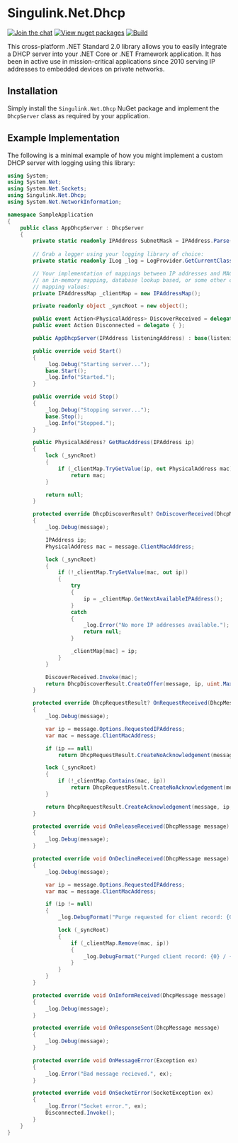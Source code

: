 # Singulink.Net.Dhcp

[![Join the chat](https://badges.gitter.im/Singulink/community.svg)](https://gitter.im/Singulink/community?utm_source=badge&utm_medium=badge&utm_campaign=pr-badge&utm_content=badge)
[![View nuget packages](https://img.shields.io/nuget/v/Singulink.Net.Dhcp.svg)](https://www.nuget.org/packages/Singulink.Net.Dhcp/)
[![Build](https://github.com/Singulink/Singulink.Net.Dhcp/workflows/build/badge.svg)](https://github.com/Singulink/Singulink.Net.Dhcp/actions?query=workflow%3A%22build%22)

This cross-platform .NET Standard 2.0 library allows you to easily integrate a DHCP server into your .NET Core or .NET Framework application. It has been in active use in mission-critical applications since 2010 serving IP addresses to embedded devices on private networks.

## Installation

Simply install the `Singulink.Net.Dhcp` NuGet package and implement the `DhcpServer` class as required by your application.

## Example Implementation

The following is a minimal example of how you might implement a custom DHCP server with logging using this library:

```c#
using System;
using System.Net;
using System.Net.Sockets;
using Singulink.Net.Dhcp;
using System.Net.NetworkInformation;

namespace SampleApplication
{
    public class AppDhcpServer : DhcpServer
    {
        private static readonly IPAddress SubnetMask = IPAddress.Parse("255.255.0.0");
        
        // Grab a logger using your logging library of choice:
        private static readonly ILog _log = LogProvider.GetCurrentClassLogger();

        // Your implementation of mappings between IP addresses and MAC addresses - could be
        // an in-memory mapping, database lookup based, or some other custom mechanism of 
        // mapping values:
        private IPAddressMap _clientMap = new IPAddressMap();

        private readonly object _syncRoot = new object();

        public event Action<PhysicalAddress> DiscoverReceived = delegate { };
        public event Action Disconnected = delegate { };

        public AppDhcpServer(IPAddress listeningAddress) : base(listeningAddress, SubnetMask) { }

        public override void Start()
        {
            _log.Debug("Starting server...");
            base.Start();
            _log.Info("Started.");
        }

        public override void Stop()
        {
            _log.Debug("Stopping server...");
            base.Stop();
            _log.Info("Stopped.");
        }

        public PhysicalAddress? GetMacAddress(IPAddress ip)
        {
            lock (_syncRoot)
            {
                if (_clientMap.TryGetValue(ip, out PhysicalAddress mac))
                    return mac;
            }

            return null;
        }

        protected override DhcpDiscoverResult? OnDiscoverReceived(DhcpMessage message)
        {
            _log.Debug(message);

            IPAddress ip;
            PhysicalAddress mac = message.ClientMacAddress;

            lock (_syncRoot)
            {
                if (!_clientMap.TryGetValue(mac, out ip))
                {
                    try
                    {
                        ip = _clientMap.GetNextAvailableIPAddress();
                    }
                    catch
                    {
                        _log.Error("No more IP addresses available.");
                        return null;
                    }

                    _clientMap[mac] = ip;
                }
            }

            DiscoverReceived.Invoke(mac);
            return DhcpDiscoverResult.CreateOffer(message, ip, uint.MaxValue);
        }

        protected override DhcpRequestResult? OnRequestReceived(DhcpMessage message)
        {
            _log.Debug(message);

            var ip = message.Options.RequestedIPAddress;
            var mac = message.ClientMacAddress;

            if (ip == null)
                return DhcpRequestResult.CreateNoAcknowledgement(message, "No requested IP address provided");

            lock (_syncRoot)
            {
                if (!_clientMap.Contains(mac, ip))
                    return DhcpRequestResult.CreateNoAcknowledgement(message, "No matching offer found.");
            }

            return DhcpRequestResult.CreateAcknowledgement(message, ip, uint.MaxValue);
        }

        protected override void OnReleaseReceived(DhcpMessage message)
        {
            _log.Debug(message);
        }

        protected override void OnDeclineReceived(DhcpMessage message)
        {
            _log.Debug(message);

            var ip = message.Options.RequestedIPAddress;
            var mac = message.ClientMacAddress;

            if (ip != null)
            {
                _log.DebugFormat("Purge requested for client record: {0} / {1}.", mac, ip);

                lock (_syncRoot)
                {
                    if (_clientMap.Remove(mac, ip))
                    {
                        _log.DebugFormat("Purged client record: {0} / {1}.", mac, ip);
                    }
                }
            }
        }

        protected override void OnInformReceived(DhcpMessage message)
        {
            _log.Debug(message);
        }

        protected override void OnResponseSent(DhcpMessage message)
        {
            _log.Debug(message);
        }

        protected override void OnMessageError(Exception ex)
        {
            _log.Error("Bad message recieved.", ex);
        }

        protected override void OnSocketError(SocketException ex)
        {
            _log.Error("Socket error.", ex);
            Disconnected.Invoke();
        }
    }
}

```
